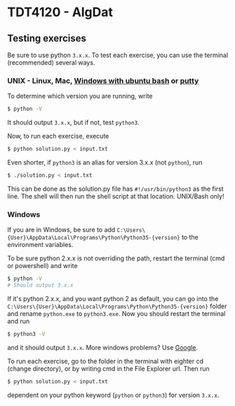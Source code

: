 # TDT4120 - AlgDat
## Testing exercises
Be sure to use python ```3.x.x```.
To test each exercise, you can use the terminal (recommended) several ways.

### UNIX - Linux, Mac, [Windows with ubuntu bash](http://www.howtogeek.com/249966/how-to-install-and-use-the-linux-bash-shell-on-windows-10/) or [putty](http://www.putty.org/)

To determine which version you are running, write
```bash
$ python -V
```

It should output ```3.x.x```, but if not, test ```python3```.

Now, to run each exercise, execute
```bash
$ python solution.py < input.txt
```

Even shorter, if ```python3``` is an alias for version 3.x.x (not ```python```), run
```bash
$ ./solution.py < input.txt
```

This can be done as the solution.py file has ```#!/usr/bin/python3``` as the first line. The shell will then run the shell script at that location. UNIX/Bash only!

### Windows
If you are in Windows, be sure to add ```C:\Users\{User}\AppData\Local\Programs\Python\Python35-{version}``` to the environment variables.

To be sure python 2.x.x is not overriding the path, restart the terminal (cmd or powershell) and write
```bash
$ python -V
# Should output 3.x.x
```

If it's python 2.x.x, and you want python 2 as default, you can go into the ```C:\Users\{User}\AppData\Local\Programs\Python\Python35-{version}``` folder and rename ```python.exe``` to ```python3.exe```. Now you should restart the terminal and run
```bash
$ python3 -V
```
and it should output ```3.x.x```. More windows problems? Use [Google](https://google.com).

To run each exercise, go to the folder in the terminal with eighter cd (change directory), or by writing cmd in the File Explorer url. Then run
```bash
$ python solution.py < input.txt
```
dependent on your python keyword (```python``` or ```python3```) for version ```3.x.x```.
